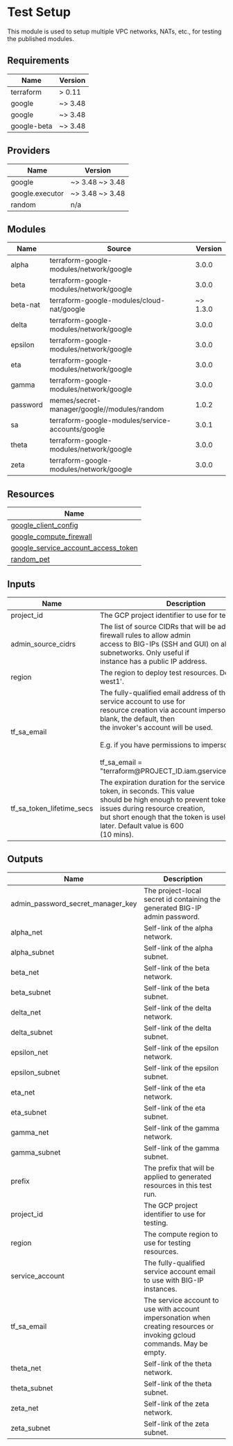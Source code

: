 # Test Setup

This module is used to setup multiple VPC networks, NATs, etc., for testing the
published modules.

<!-- BEGINNING OF PRE-COMMIT-TERRAFORM DOCS HOOK -->
## Requirements

| Name | Version |
|------|---------|
| terraform | > 0.11 |
| google | ~> 3.48 |
| google | ~> 3.48 |
| google-beta | ~> 3.48 |

## Providers

| Name | Version |
|------|---------|
| google | ~> 3.48 ~> 3.48 |
| google.executor | ~> 3.48 ~> 3.48 |
| random | n/a |

## Modules

| Name | Source | Version |
|------|--------|---------|
| alpha | terraform-google-modules/network/google | 3.0.0 |
| beta | terraform-google-modules/network/google | 3.0.0 |
| beta-nat | terraform-google-modules/cloud-nat/google | ~> 1.3.0 |
| delta | terraform-google-modules/network/google | 3.0.0 |
| epsilon | terraform-google-modules/network/google | 3.0.0 |
| eta | terraform-google-modules/network/google | 3.0.0 |
| gamma | terraform-google-modules/network/google | 3.0.0 |
| password | memes/secret-manager/google//modules/random | 1.0.2 |
| sa | terraform-google-modules/service-accounts/google | 3.0.1 |
| theta | terraform-google-modules/network/google | 3.0.0 |
| zeta | terraform-google-modules/network/google | 3.0.0 |

## Resources

| Name |
|------|
| [google_client_config](https://registry.terraform.io/providers/hashicorp/google/latest/docs/data-sources/client_config) |
| [google_compute_firewall](https://registry.terraform.io/providers/hashicorp/google/latest/docs/resources/compute_firewall) |
| [google_service_account_access_token](https://registry.terraform.io/providers/hashicorp/google/latest/docs/data-sources/service_account_access_token) |
| [random_pet](https://registry.terraform.io/providers/hashicorp/random/latest/docs/resources/pet) |

## Inputs

| Name | Description | Type | Default | Required |
|------|-------------|------|---------|:--------:|
| project\_id | The GCP project identifier to use for testing. | `string` | n/a | yes |
| admin\_source\_cidrs | The list of source CIDRs that will be added to firewall rules to allow admin<br>access to BIG-IPs (SSH and GUI) on alpha and beta subnetworks. Only useful if<br>instance has a public IP address. | `list(string)` | <pre>[<br>  "0.0.0.0/0"<br>]</pre> | no |
| region | The region to deploy test resources. Default is 'us-west1'. | `string` | `"us-west1"` | no |
| tf\_sa\_email | The fully-qualified email address of the Terraform service account to use for<br>resource creation via account impersonation. If left blank, the default, then<br>the invoker's account will be used.<br><br>E.g. if you have permissions to impersonate:<br><br>tf\_sa\_email = "terraform@PROJECT\_ID.iam.gserviceaccount.com" | `string` | `""` | no |
| tf\_sa\_token\_lifetime\_secs | The expiration duration for the service account token, in seconds. This value<br>should be high enough to prevent token timeout issues during resource creation,<br>but short enough that the token is useless replayed later. Default value is 600<br>(10 mins). | `number` | `600` | no |

## Outputs

| Name | Description |
|------|-------------|
| admin\_password\_secret\_manager\_key | The project-local secret id containing the generated BIG-IP admin password. |
| alpha\_net | Self-link of the alpha network. |
| alpha\_subnet | Self-link of the alpha subnet. |
| beta\_net | Self-link of the beta network. |
| beta\_subnet | Self-link of the beta subnet. |
| delta\_net | Self-link of the delta network. |
| delta\_subnet | Self-link of the delta subnet. |
| epsilon\_net | Self-link of the epsilon network. |
| epsilon\_subnet | Self-link of the epsilon subnet. |
| eta\_net | Self-link of the eta network. |
| eta\_subnet | Self-link of the eta subnet. |
| gamma\_net | Self-link of the gamma network. |
| gamma\_subnet | Self-link of the gamma subnet. |
| prefix | The prefix that will be applied to generated resources in this test run. |
| project\_id | The GCP project identifier to use for testing. |
| region | The compute region to use for testing resources. |
| service\_account | The fully-qualified service account email to use with BIG-IP instances. |
| tf\_sa\_email | The service account to use with account impersonation when creating resources or<br>invoking gcloud commands. May be empty. |
| theta\_net | Self-link of the theta network. |
| theta\_subnet | Self-link of the theta subnet. |
| zeta\_net | Self-link of the zeta network. |
| zeta\_subnet | Self-link of the zeta subnet. |
<!-- END OF PRE-COMMIT-TERRAFORM DOCS HOOK -->
